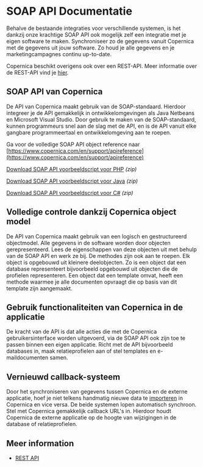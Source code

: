 # SOAP API Documentatie

Behalve de bestaande integraties voor verschillende systemen, is het dankzij onze krachtige SOAP API ook
mogelijk zelf een integratie met je eigen software te maken.
Synchroniseer zo de gegevens vanuit Copernica met de gegevens uit jouw
software. Zo houd je alle gegevens en je marketingcampagnes continu
up-to-date.

Copernica beschikt overigens ook over een REST-API. Meer informatie
over de REST-API vind je [hier](./rest-api "REST-API").

## SOAP API van Copernica

De API van Copernica maakt gebruik van de SOAP-standaard. Hierdoor
integreer je de API gemakkelijk in ontwikkelomgevingen als Java Netbeans
en Microsoft Visual Studio. Door gebruik te maken van de SOAP-standaard,
kunnen programmeurs snel aan de slag met de API, en is de API vanuit
elke gangbare programmeertaal en ontwikkelomgeving aan te roepen.

Ga voor de volledige SOAP API object reference naar
[https://www.copernica.com/en/support/apireference](https://www.copernica.com/en/support/apireference)

[Download SOAP API voorbeeldscript voor
PHP](../downloads/soaptest_php_1-5.zip "Download SOAP API voorbeeldscript voor PHP")
*(zip)*

[Download SOAP API voorbeeldscript voor
Java](../downloads/soaptest_java.zip "Download SOAP API voorbeeldscript voor Java")
*(zip)*

[Download SOAP API voorbeeldscript voor
C\#](../downloads/soaptest_cs.zip "Download SOAP API voorbeeldscript voor C#")
*(zip)*

## Volledige controle dankzij Copernica object model

De API van Copernica maakt gebruik van een logisch en gestructureerd
objectmodel. Alle gegevens in de software worden door objecten
gerepresenteerd. Lees de eigenschappen van deze objecten uit met behulp
van de SOAP API en werk ze bij. De methodes zijn ook aan te roepen. Elk
object is opgebouwd uit kleinere deelobjecten. Zo is een object dat een
database representeert bijvoorbeeld opgebouwd uit objecten die de profielen
representeren. Een object dat een template omvat, heeft een methode waarmee je alle documenten opvraagt die op
basis van dit template zijn aangemaakt.

## Gebruik functionaliteiten van Copernica in de applicatie

De kracht van de API is dat alle acties die met de Copernica
gebruikersinterface worden uitgevoerd, via de SOAP API ook zijn toe te
passen binnen een eigen applicatie. Richt met de API bijvoorbeeld
databases in, maak relatieprofielen aan of stel templates en
e-maildocumenten samen.

## Vernieuwd callback-systeem

Door het synchroniseren van gegevens tussen Copernica en de externe
applicatie, hoef je niet telkens handmatig nieuwe data te [importeren](./database-import)
in Copernica en vice versa. De beide systemen lopen automatisch
synchroon. Stel met Copernica gemakkelijk callback URL's in. Hierdoor
houdt Copernica de externe applicatie op de hoogte van wijzigingen in de
database of relatieprofielen.

## Meer information

* [REST API](./rest-api)
